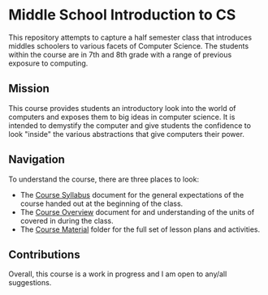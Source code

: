 # Middle School Introduction to CS

This repository attempts to capture a half semester class that introduces
middles schoolers to various facets of Computer Science. The students within
the course are in 7th and 8th grade with a range of previous exposure to
computing.

## Mission

This course provides students an introductory look into the world of computers
and exposes them to big ideas in computer science. It is intended to demystify
the computer and give students the confidence to look "inside" the various
abstractions that give computers their power.

## Navigation

To understand the course, there are three places to look:

- The [Course Syllabus](./CourseDocuments/syllabus.md) document for 
  the general expectations of the course handed out at the beginning of the class.
- The [Course Overview](./CourseDocuments/course_overview.md)
  document for and understanding of the units of covered in during the class.
- The [Course Material](./CourseMaterial/) folder for the full set of lesson plans
  and activities.

## Contributions

Overall, this course is a work in progress and I am open to any/all suggestions.

